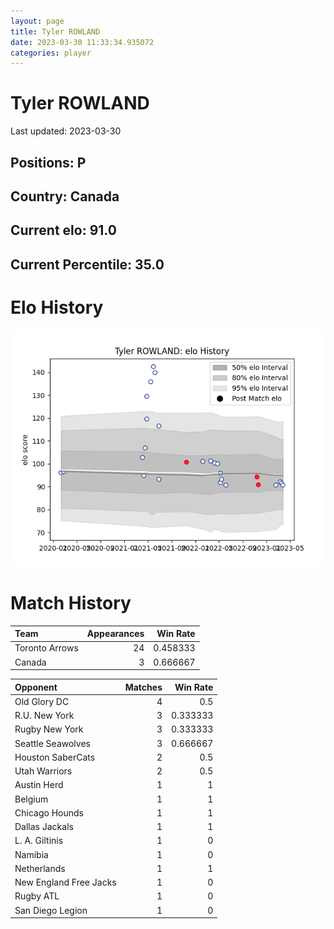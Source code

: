```yaml
---  
layout: page  
title: Tyler ROWLAND  
date: 2023-03-30 11:33:34.935072  
categories: player  
---
```

# Tyler ROWLAND


Last updated: 2023-03-30
## Positions: P

## Country: Canada

## Current elo: 91.0

## Current Percentile: 35.0

# Elo History


![elo history](history_TylerROWLAND.png)
# Match History


| Team           |   Appearances |   Win Rate |
|:---------------|--------------:|-----------:|
| Toronto Arrows |            24 |   0.458333 |
| Canada         |             3 |   0.666667 |

| Opponent               |   Matches |   Win Rate |
|:-----------------------|----------:|-----------:|
| Old Glory DC           |         4 |   0.5      |
| R.U. New York          |         3 |   0.333333 |
| Rugby New York         |         3 |   0.333333 |
| Seattle Seawolves      |         3 |   0.666667 |
| Houston SaberCats      |         2 |   0.5      |
| Utah Warriors          |         2 |   0.5      |
| Austin Herd            |         1 |   1        |
| Belgium                |         1 |   1        |
| Chicago Hounds         |         1 |   1        |
| Dallas Jackals         |         1 |   1        |
| L. A. Giltinis         |         1 |   0        |
| Namibia                |         1 |   0        |
| Netherlands            |         1 |   1        |
| New England Free Jacks |         1 |   0        |
| Rugby ATL              |         1 |   0        |
| San Diego Legion       |         1 |   0        |